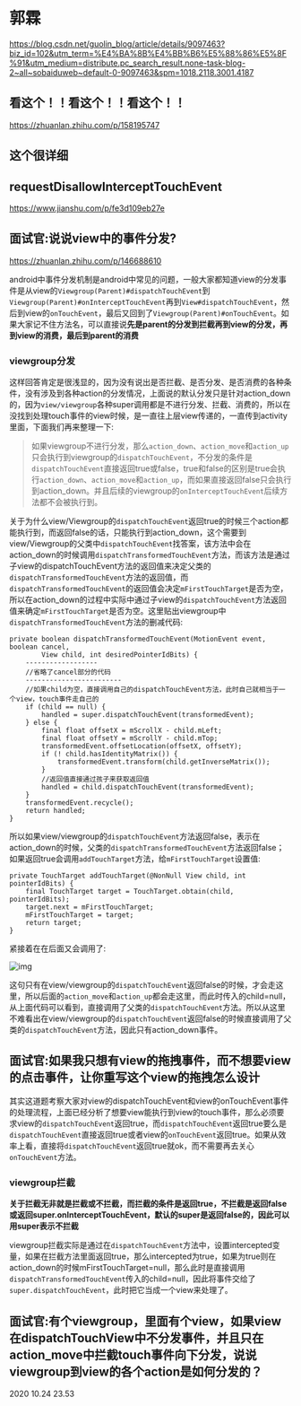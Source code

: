 # 郭霖

https://blog.csdn.net/guolin_blog/article/details/9097463?biz_id=102&utm_term=%E4%BA%8B%E4%BB%B6%E5%88%86%E5%8F%91&utm_medium=distribute.pc_search_result.none-task-blog-2~all~sobaiduweb~default-0-9097463&spm=1018.2118.3001.4187



## 看这个！！看这个！！看这个！！



https://zhuanlan.zhihu.com/p/158195747

## 这个很详细



## requestDisallowInterceptTouchEvent

https://www.jianshu.com/p/fe3d109eb27e





## 面试官:说说view中的事件分发?

https://zhuanlan.zhihu.com/p/146688610

android中事件分发机制是android中常见的问题，一般大家都知道view的分发事件是从view的`Viewgroup(Parent)#dispatchTouchEvent`到`Viewgroup(Parent)#onInterceptTouchEvent`再到`View#dispatchTouchEvent`，然后到view的`onTouchEvent`，最后又回到了`Viewgroup(Parent)#onTouchEvent`。如果大家记不住方法名，可以直接说**先是parent的分发到拦截再到view的分发，再到view的消费，最后到parent的消费**

### viewgroup分发

这样回答肯定是很浅显的，因为没有说出是否拦截、是否分发、是否消费的各种条件，没有涉及到各种action的分发情况，上面说的默认分发只是针对action_down的，因为`view/viewgroup`各种super调用都是不进行分发、拦截、消费的，所以在没找到处理touch事件的view时候，是一直往上层view传递的，一直传到activity里面，下面我们再来整理一下:

> 如果viewgroup不进行分发，那么`action_down`、`action_move`和`action_up`只会执行到viewgroup的`dispatchTouchEvent`，不分发的条件是`dispatchTouchEvent`直接返回true或false，true和false的区别是true会执行`action_down`、`action_move`和`action_up`，而如果直接返回false只会执行到action_down。并且后续的viewgroup的`onInterceptTouchEvent`后续方法都不会被执行到。

关于为什么view/Viewgroup的`dispatchTouchEvent`返回true的时候三个action都能执行到，而返回false的话，只能执行到action_down，这个需要到view/Viewgroup的父类中`dispatchTouchEvent`找答案，该方法中会在action_down的时候调用`dispatchTransformedTouchEvent`方法，而该方法是通过子view的dispatchTouchEvent方法的返回值来决定父类的`dispatchTransformedTouchEvent`方法的返回值，而`dispatchTransformedTouchEvent`的返回值会决定`mFirstTouchTarget`是否为空，所以在action_down的过程中实际中通过子view的`dispatchTouchEvent`方法返回值来确定`mFirstTouchTarget`是否为空。这里贴出viewgroup中`dispatchTransformedTouchEvent`方法的删减代码:

```text
private boolean dispatchTransformedTouchEvent(MotionEvent event, boolean cancel,
        View child, int desiredPointerIdBits) {
    ------------------
    //省略了cancel部分的代码
    ------------------------
    //如果child为空，直接调用自己的dispatchTouchEvent方法，此时自己就相当于一个view，touch事件走自己的
    if (child == null) {
        handled = super.dispatchTouchEvent(transformedEvent);
    } else {
        final float offsetX = mScrollX - child.mLeft;
        final float offsetY = mScrollY - child.mTop;
        transformedEvent.offsetLocation(offsetX, offsetY);
        if (! child.hasIdentityMatrix()) {
            transformedEvent.transform(child.getInverseMatrix());
        }
        //返回值直接通过孩子来获取返回值
        handled = child.dispatchTouchEvent(transformedEvent);
    }
    transformedEvent.recycle();
    return handled;
}
```

所以如果view/viewgroup的`dispatchTouchEvent`方法返回false，表示在action_down的时候，父类的`dispatchTransformedTouchEvent`方法返回false；如果返回true会调用`addTouchTarget`方法，给`mFirstTouchTarget`设置值:

```text
private TouchTarget addTouchTarget(@NonNull View child, int pointerIdBits) {
    final TouchTarget target = TouchTarget.obtain(child, pointerIdBits);
    target.next = mFirstTouchTarget;
    mFirstTouchTarget = target;
    return target;
}
```

紧接着在在后面又会调用了:

![img](https://pic4.zhimg.com/80/v2-d217f2de8a307eb0de3da13d3634afbb_720w.png)

这句只有在view/viewgroup的`dispatchTouchEvent`返回false的时候，才会走这里，所以后面的`action_move`和`action_up`都会走这里，而此时传入的child=null，从上面代码可以看到，直接调用了父类的`dispatchTouchEvent`方法。所以从这里不难看出在view/viewgroup的`dispatchTouchEvent`返回false的时候直接调用了父类的`dispatchTouchEvent`方法，因此只有action_down事件。

## 面试官:如果我只想有view的拖拽事件，而不想要view的点击事件，让你重写这个view的拖拽怎么设计

其实这道题考察大家对view的dispatchTouchEvent和view的onTouchEvent事件的处理流程，上面已经分析了想要view能执行到view的touch事件，那么必须要求view的`dispatchTouchEvent`返回true，而`dispatchTouchEvent`返回true要么是`dispatchTouchEvent`直接返回true或者view的`onTouchEvent`返回true。如果从效率上看，直接将`dispatchTouchEvent`返回true就ok，而不需要再去关心`onTouchEvent`方法。

### viewgroup拦截

**关于拦截无非就是拦截或不拦截，而拦截的条件是返回true，不拦截是返回false或返回super.onInterceptTouchEvent，默认的super是返回false的，因此可以用super表示不拦截**

viewgroup拦截实际是通过在`dispatchTouchEvent`方法中，设置intercepted变量，如果在拦截方法里面返回true，那么intercepted为true，如果为true则在action_down的时候mFirstTouchTarget=null，那么此时是直接调用`dispatchTransformedTouchEvent`传入的child=null，因此将事件交给了`super.dispatchTouchEvent`，此时把它当成一个view来处理了。

## 面试官:有个viewgroup，里面有个view，如果view在dispatchTouchView中不分发事件，并且只在action_move中拦截touch事件向下分发，说说viewgroup到view的各个action是如何分发的？





2020 10.24 23.53
